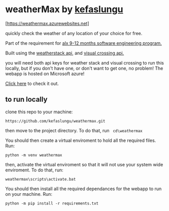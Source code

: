 # weatherMax by [kefaslungu](github.com/kefaslungu)
[https://weathermax.azurewebsites.net]

quickly check the weather of any location of your choice for free.

Part of the requirement for [alx 9-12 months software engineering program.](https://alxafrica.com/)

Built using the [weatherstack api](https://weatherstack.com/), and [visual crossing api.](https://www.visualcrossing.com/)

you will need both api keys for weather stack and visual crossing to run this locally, but if you don't have one, or don't want to get one, no problem! The webapp is hosted on Microsoft azure!

[Click here](https://weathermax.azurewebsites.net/) to check it out.
## to run locally
clone this repo to your machine:
```
https://github.com/kefaslungu/weathermax.git
```

then move to the project directory. To do that, run
``` cd\weathermax```

You should then create a virtual enviroment to hold all the required files. Run:

```
python -m venv weathermax
```

then, activate the virtual enviroment so that it will not use your system wide enviroment. To do that, run:
```
weathermax\scripts\activate.bat
```

You should then install all the required dependances for the webapp to run on your machine. Run:
```
python -m pip install -r requirements.txt
```
